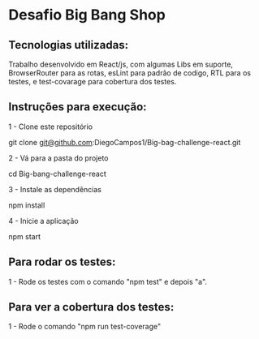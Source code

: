 # Desafio Big Bang Shop

## Tecnologias utilizadas:

Trabalho desenvolvido em React/js, com algumas Libs em suporte, BrowserRouter para as rotas, esLint para padrão de codigo, RTL para os testes, e test-covarage para cobertura dos testes.

## Instruções para execução:

1 - Clone este repositório

git clone git@github.com:DiegoCampos1/Big-bag-challenge-react.git

2 - Vá para a pasta do projeto

cd Big-bang-challenge-react

3 - Instale as dependências

npm install

4 - Inicie a aplicação

npm start

## Para rodar os testes:

1 - Rode os testes com o comando "npm test" e depois "a".

## Para ver a cobertura dos testes:

1 - Rode o comando "npm run test-coverage"
